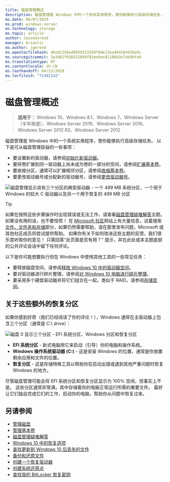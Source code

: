 ```yaml
---
title: 磁盘管理概述
description: 磁盘管理是 Windows 中的一个系统实用程序，使你能够执行高级存储任务，例如初始化新驱动器、扩展卷、收缩磁盘分区和更改驱动器号。
ms.date: 06/07/2019
ms.prod: windows-server
ms.technology: storage
ms.topic: article
author: JasonGerend
manager: brianlic
ms.author: jgerend
ms.openlocfilehash: 46ed1256ed9039311939f9de12ea46416443be9c
ms.sourcegitcommit: 3a3d62f938322849f81ee9ec01186b3e7ab90fe0
ms.translationtype: HT
ms.contentlocale: zh-CN
ms.lasthandoff: 04/23/2020
ms.locfileid: "71402142"
---
```

# <a name="overview-of-disk-management"></a>磁盘管理概述

> **适用于：** Windows 10、Windows 8.1、Windows 7、Windows Server（半年频道）、Windows Server 2019、Windows Server 2016、Windows Server 2012 R2、Windows Server 2012

磁盘管理是 Windows 中的一个系统实用程序，使你能够执行高级存储任务。 以下是可从磁盘管理获益的一些事项：

- 要设置新的驱动器，请参阅[初始化新驱动器](initialize-new-disks.md)。
- 要将卷扩展到同一驱动器上尚未成为卷的一部分的空间，请参阅[扩展基本卷](extend-a-basic-volume.md)。
- 要收缩分区，通常可以扩展相邻分区，请参阅[收缩基本卷](shrink-a-basic-volume.md)。
- 要更改驱动器号或分配新的驱动器号，请参阅[更改驱动器号](change-a-drive-letter.md)。

![磁盘管理显示具有三个分区的典型驱动器 - 一个 499 MB 系统分区、一个用于 Windows 的较大 C 驱动器以及另一个用于恢复的 499 MB 分区](media/disk-management.png)

> [!TIP]
>  如果在按照这些步骤操作时出现错误或无法工作，请查看[磁盘管理疑难解答](troubleshooting-disk-management.md)主题。 如果没有用的话，也不要惊慌！ 在 [Microsoft 社区](https://answers.microsoft.com/en-us/windows)网站上有大量信息，试着搜索[文件、文件夹和存储](https://answers.microsoft.com/en-us/windows/forum/windows_10-files?sort=lastreplydate&dir=desc&tab=All&status=all&mod=&modAge=&advFil=&postedAfter=&postedBefore=&threadType=all&isFilterExpanded=true&tm=1514405359639)部分，如果仍然需要帮助，请在那里发布问题，Microsoft 或其他社区成员将尝试提供帮助。 如果你有关于如何改进这些主题的反馈，我们很乐意听取你的意见！ 只需回答“此页面是否有用？”  提示，并在此处或本主题底部的公共评论会话中留下任何评论。

以下是你可能想要执行但在 Windows 中使用其他工具的一些常见任务：

- 要释放磁盘空间，请参阅[释放 Windows 10 中的驱动器空间](https://support.microsoft.com/help/12425/windows-10-free-up-drive-space)。
- 要对驱动器进行碎片整理，请参阅[对 Windows 10 电脑进行碎片整理](https://support.microsoft.com/help/4026701/windows-defragment-your-windows-10-pc)。
- 要采用多个硬盘驱动器并将它们组合在一起，类似于 RAID，请参阅[存储空间](https://support.microsoft.com/help/12438/windows-10-storage-spaces)。

## <a name="about-those-extra-recovery-partitions"></a>关于这些额外的恢复分区

如果你感到好奇（我们已经阅读了你的评论！），Windows 通常在主驱动器上包含三个分区（通常是 C:\ drive）：

![磁盘 0 显示三个分区 - EFI 系统分区、Windows 分区和恢复分区](media/windows-partitions.png)

- **EFI 系统分区** - 新式电脑用它来启动（引导）你的电脑和操作系统。
- **Windows 操作系统驱动器 (C:)** - 这是安装 Windows 的位置，通常是你放置剩余应用和文件的位置。
- **恢复分区** - 这是存储特殊工具以帮助你在启动出错或遇到其他严重问题时恢复 Windows 的地方。

尽管磁盘管理可能会将 EFI 系统分区和恢复分区显示为 100% 空闲，但事实上不是。 这些分区通常非常满，其中存储着你的电脑正常运行所需的重要文件。 最好让它们独自完成它们的工作，启动你的电脑，帮助你从问题中恢复过来。

## <a name="see-also"></a>另请参阅

- [管理磁盘](manage-disks.md)
- [管理基本卷](manage-basic-volumes.md)
- [磁盘管理疑难解答](troubleshooting-disk-management.md)
- [Windows 10 中的恢复选项](https://support.microsoft.com/help/12415/windows-10-recovery-options)
- [查找更新到 Windows 10 后丢失的文件](https://support.microsoft.com/help/12386/windows-10-find-lost-files-after-update)
- [备份和还原文件](https://support.microsoft.com/help/17143/windows-10-back-up-your-files)
- [创建一个恢复驱动器](https://support.microsoft.com/help/4026852/windows-create-a-recovery-drive)
- [创建系统还原点](https://support.microsoft.com/help/4027538/windows-create-a-system-restore-point)
- [查找我的 BitLocker 恢复密钥](https://support.microsoft.com/help/4026181/windows-find-my-bitlocker-recovery-key)

